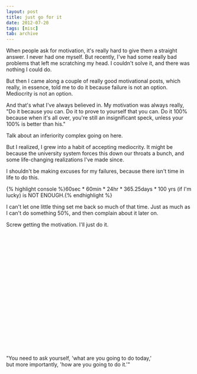 ```yaml
---
layout: post
title: just go for it
date: 2012-07-20
tags: [misc]
tab: archive
---
```


<p>
  When people ask for motivation, it's really hard to give them a straight answer. 
  I never had one myself. But recently, I've had some really bad problems that 
  left me scratching my head. I couldn't solve it, and there was nothing I could do.
</p>

<p>
  But then I came along a couple of really good motivational posts, which really,
  in essence, told me to do it because failure is not an option. Mediocrity is not an option.
</p>

<p>
  And that's what I've always believed in. My motivation was always really, 
  "Do it because you can. Do it to prove to yourself that you can. 
  Do it 100% because when it's all over, you're still an insignificant speck,
  unless your 100% is better than his." 
</p>

<p>
  Talk about an inferiority complex going on here.
</p>

<p>
  But I realized, I grew into a habit of accepting mediocrity. It might be because the university 
  system forces this down our throats a bunch, and some life-changing realizations I've made since. 
</p>

<p>
  I shouldn't be making excuses for my failures, because there isn't time in life to do this.
</p>

<p>
  {% highlight console %}60sec * 60min * 24hr * 365.25days * 100 yrs (if I'm lucky) is NOT ENOUGH.{% endhighlight %}
</p>

<p>
  I can't let one little thing set me back so much of that time. Just as much as I can't do something
  50%, and then complain about it later on.
</p>

<p>
  Screw getting the motivation. I'll just do it.
</p>

<p>
	<object width="420" height="315">
		<param name="movie" value="https://www.youtube.com/v/Sk56VxaeqEQ?version=3&amp;hl=en_US"></param>
		<param name="allowFullScreen" value="true"></param>
		<param name="allowscriptaccess" value="always"></param>
		<embed src="https://www.youtube.com/v/Sk56VxaeqEQ?version=3&amp;hl=en_US" type="application/x-shockwave-flash" width="420" height="315" allowscriptaccess="always" allowfullscreen="true"></embed>
	</object>
</p>

<p>
  "You need to ask yourself, 'what are you going to do today,' <br />
  but more importantly, 'how are you going to do it.'"
</p>